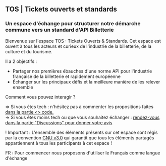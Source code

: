 ## TOS | Tickets ouverts et standards



### Un espace d'échange pour structurer notre démarche commune vers un standard d'API Billetterie
Bienvenue sur l'espace TOS : Tickets Ouverts & Standards. 
Cet espace est ouvert à tous les acteurs et curieux de l'industrie de la billetterie, de la culture et du tourisme. 

Il a 2 objectifs : 
* Partager nos premières ébauches d'une norme API pour l'industrie française de la billetterie et rapidement européenne
* Échanger sur les principaux défis et la meilleure manière de les relever ensemble

Comment vous pouvez interagir ? 

=> Si vous êtes tech : n'hésitez pas à commenter les propositions faites [dans la partie <> code.](https://github.com/tickets-ouverts-standards/tos) </br>
=> Si vous êtes moins tech ou que vous souhaitez échanger : [rendez-vous dans la partie "Discussions" pour donner votre avis](https://github.com/tickets-ouverts-standards/tos/discussions)

! Important : L'ensemble des éléments présents sur cet espace sont régis par la convention [GNU v3.0](https://github.com/tickets-ouverts-standards/tos/discussions/9) qui garantit que tous les éléments partagés appartiennent à tous les participants à cet espace ! 

FR : Pour commencer nous proposons d'utiliser le Français comme langue d'échange
